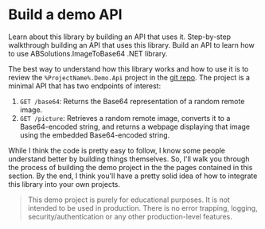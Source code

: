 # Build a demo API

<link-summary>Learn about this library by building an API that uses it.</link-summary>
<card-summary>Step-by-step walkthrough building an API that uses this library.</card-summary>
<web-summary>Build an API to learn how to use ABSolutions.ImageToBase64 .NET library.</web-summary>

The best way to understand how this library works and how to use it is to review the
`%ProjectName%.Demo.Api` project in the [git repo](%GitRepo%). The project is a minimal API that has two endpoints of
interest:

1. `GET /base64`: Returns the Base64 representation of a random remote image.
2. `GET /picture`: Retrieves a random remote image, converts it to a Base64-encoded string, and returns a webpage
   displaying that image using the embedded Base64-encoded string.

While I think the code is pretty easy to follow, I know some people understand better by building things themselves. So,
I'll walk you through the process of building the demo project in the the pages contained in this section. By the end, I
think you'll have a pretty solid idea of how to integrate this library into your own projects.

> This demo project is purely for educational purposes. It is not intended to be used in production. There is no error
> trapping, logging, security/authentication or any other production-level features.
